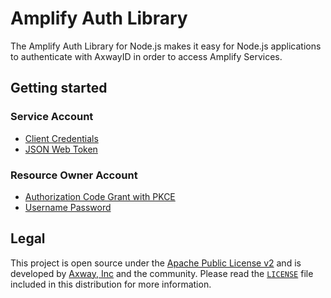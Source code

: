 # Amplify Auth Library

The Amplify Auth Library for Node.js makes it easy for Node.js applications to authenticate with AxwayID in order to access Amplify Services.

## Getting started
### Service Account
- [Client Credentials](https://github.com/appcelerator/amplify-auth-library/blob/master/sample/scripted-clientsecret.js)
- [JSON Web Token](https://github.com/appcelerator/amplify-auth-library/blob/master/sample/scripted-signed-jwt.js)
### Resource Owner Account 
- [Authorization Code Grant with PKCE](https://github.com/appcelerator/amplify-auth-library/blob/master/sample/interactive-pkce.js)
- [Username Password](https://github.com/appcelerator/amplify-auth-library/blob/master/sample/username-password.js)

## Legal

This project is open source under the [Apache Public License v2][1] and is developed by
[Axway, Inc](http://www.axway.com/) and the community. Please read the [`LICENSE`][1] file included
in this distribution for more information.

[1]: https://github.com/appcelerator/amplify-auth-library/blob/master/LICENSE
